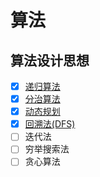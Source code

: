# 算法

## 算法设计思想
- [X] [递归算法](./doc/01-递归算法.md)
- [X] [分治算法](./doc/02-分治算法.md)
- [X] [动态规划](./doc/03-动态规划.md)
- [X] [回溯法(DFS)](./doc/04-回溯法.md)
- [ ] 迭代法
- [ ] 穷举搜索法
- [ ] 贪心算法
